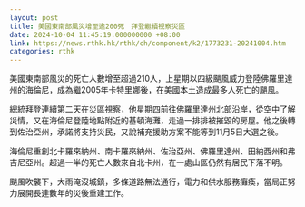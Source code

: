```yaml
---
layout: post
title: 美國東南部風災增至逾200死　拜登繼續視察災區
date: 2024-10-04 11:45:19.000000000 +08:00
link: https://news.rthk.hk/rthk/ch/component/k2/1773231-20241004.htm
categories: rthk
---
```


美國東南部風災的死亡人數增至超過210人，上星期以四級颶風威力登陸佛羅里達州的海倫尼，成為繼2005年卡特里娜後，在美國本土造成最多人死亡的颶風。

總統拜登連續第二天在災區視察，他星期四前往佛羅里達州北部沿岸，從空中了解災情，又在海倫尼登陸地點附近的基頓海灘，走過一排排被摧毀的房屋。他之後轉到佐治亞州，承諾將支持災民，又說補充援助方案不能等到11月5日大選之後。

海倫尼重創北卡羅來納州、南卡羅來納州、佐治亞州、佛羅里達州、田納西州和弗吉尼亞州。超過一半的死亡人數來自北卡州，在一處山區仍然有居民下落不明。

颶風吹襲下，大雨淹沒城鎮，多條道路無法通行，電力和供水服務癱瘓，當局正努力展開長達數年的災後重建工作。

